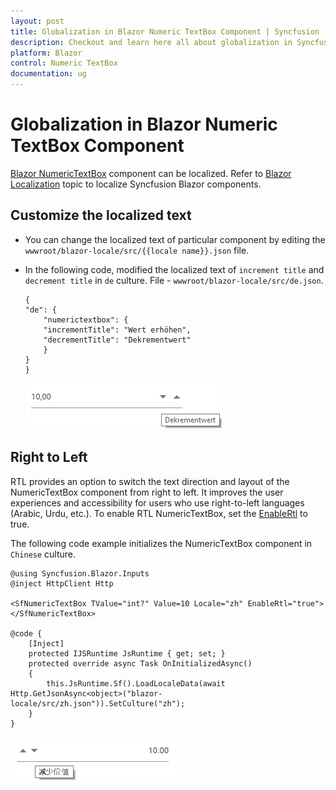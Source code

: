 ```yaml
---
layout: post
title: Globalization in Blazor Numeric TextBox Component | Syncfusion
description: Checkout and learn here all about globalization in Syncfusion Blazor Numeric TextBox component and more.
platform: Blazor
control: Numeric TextBox
documentation: ug
---
```


# Globalization in Blazor Numeric TextBox Component

[Blazor NumericTextBox](https://www.syncfusion.com/blazor-components/blazor-numeric-textbox) component can be localized. Refer to [Blazor Localization](https://blazor.syncfusion.com/documentation/common/localization) topic to localize Syncfusion Blazor components.

## Customize the localized text

* You can change the localized text of particular component by editing the `wwwroot/blazor-locale/src/{{locale name}}.json` file.

* In the following code, modified the localized text of `increment title` and `decrement title` in `de` culture. File - `wwwroot/blazor-locale/src/de.json`. 

    ```
    {
    "de": {
        "numerictextbox": {
        "incrementTitle": "Wert erhöhen",
        "decrementTitle": "Dekrementwert"
        }
    }
    }
    ```

    ![Customizing Localized Text in Blazor NumericTextBox](./images/blazor-numerictextbox-localize-text.png)

## Right to Left

RTL provides an option to switch the text direction and layout of the NumericTextBox component from right to left. It improves the user experiences and accessibility for users who use right-to-left languages (Arabic, Urdu, etc.). To enable RTL NumericTextBox, set the [EnableRtl](https://help.syncfusion.com/cr/blazor/Syncfusion.Blazor.Inputs.SfNumericTextBox-1.html#Syncfusion_Blazor_Inputs_SfNumericTextBox_1_EnableRtl) to true.

The following code example initializes the NumericTextBox component in `Chinese` culture.

```cshtml
@using Syncfusion.Blazor.Inputs
@inject HttpClient Http

<SfNumericTextBox TValue="int?" Value=10 Locale="zh" EnableRtl="true"></SfNumericTextBox>

@code {
    [Inject]
    protected IJSRuntime JsRuntime { get; set; }
    protected override async Task OnInitializedAsync()
    {
        this.JsRuntime.Sf().LoadLocaleData(await Http.GetJsonAsync<object>("blazor-locale/src/zh.json")).SetCulture("zh");
    }
}
```

![Right to Left in Blazor NumericTextBox](./images/blazor-numerictextbox-right-to-left.png)